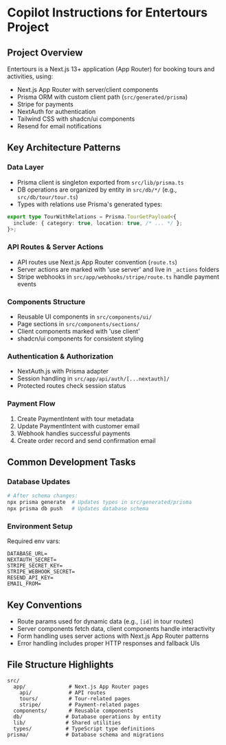 # Copilot Instructions for Entertours Project

## Project Overview
Entertours is a Next.js 13+ application (App Router) for booking tours and activities, using:
- Next.js App Router with server/client components
- Prisma ORM with custom client path (`src/generated/prisma`)
- Stripe for payments
- NextAuth for authentication
- Tailwind CSS with shadcn/ui components
- Resend for email notifications

## Key Architecture Patterns

### Data Layer
- Prisma client is singleton exported from `src/lib/prisma.ts`
- DB operations are organized by entity in `src/db/*/` (e.g., `src/db/tour/tour.ts`)
- Types with relations use Prisma's generated types:
```typescript
export type TourWithRelations = Prisma.TourGetPayload<{
  include: { category: true, location: true, /* ... */ };
}>;
```

### API Routes & Server Actions
- API routes use Next.js App Router convention (`route.ts`)
- Server actions are marked with 'use server' and live in `_actions` folders
- Stripe webhooks in `src/app/webhooks/stripe/route.ts` handle payment events

### Components Structure
- Reusable UI components in `src/components/ui/`
- Page sections in `src/components/sections/`
- Client components marked with 'use client'
- shadcn/ui components for consistent styling

### Authentication & Authorization
- NextAuth.js with Prisma adapter
- Session handling in `src/app/api/auth/[...nextauth]/`
- Protected routes check session status

### Payment Flow
1. Create PaymentIntent with tour metadata
2. Update PaymentIntent with customer email
3. Webhook handles successful payments
4. Create order record and send confirmation email

## Common Development Tasks

### Database Updates
```bash
# After schema changes:
npx prisma generate  # Updates types in src/generated/prisma
npx prisma db push   # Updates database schema
```

### Environment Setup
Required env vars:
```
DATABASE_URL=
NEXTAUTH_SECRET=
STRIPE_SECRET_KEY=
STRIPE_WEBHOOK_SECRET=
RESEND_API_KEY=
EMAIL_FROM=
```

## Key Conventions
- Route params used for dynamic data (e.g., `[id]` in tour routes)
- Server components fetch data, client components handle interactivity
- Form handling uses server actions with Next.js App Router patterns
- Error handling includes proper HTTP responses and fallback UIs

## File Structure Highlights
```
src/
  app/              # Next.js App Router pages
    api/            # API routes
    tours/          # Tour-related pages
    stripe/         # Payment-related pages
  components/       # Reusable components
  db/              # Database operations by entity
  lib/             # Shared utilities
  types/           # TypeScript type definitions
prisma/            # Database schema and migrations
```

